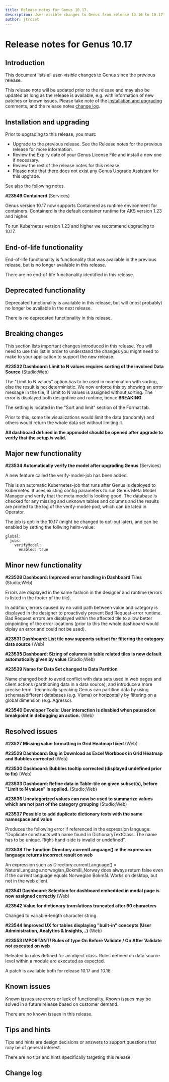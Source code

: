 ```yaml
---
title: Release notes for Genus 10.17.
description: User-visible changes to Genus from release 10.16 to 10.17.
author: jtroset
---
```


# Release notes for Genus 10.17

## Introduction

This document lists all user-visible changes to Genus since the previous release.

This release note will be updated prior to the release and may also be updated as long as the release is available, e.g. with information of new patches or known issues. Please take note of the [installation and upgrading](#installation-and-upgrading) comments, and the release notes [change log](#change-log).

## Installation and upgrading

Prior to upgrading to this release, you must:

- Upgrade to the previous release. See the Release notes for the previous release for more information.
- Review the Expiry date of your Genus License File and install a new one if necessary.
- Review the rest of the release notes for this release.
- Please note that there does not exist any Genus Upgrade Assistant for this upgrade.

<!--rntype01-start INSTALLATION / UPGRADE. DO NOT CHANGE THESE TAGS. ANY CHANGES BELOW WILL BE OVERWRITTEN.-->

See also the following notes.

<!--ID bd5be0bf-ecde-4105-8c41-f0dd7e314df0 -->
**#23549 Containerd** (Services)

Genus version 10.17 now supports Containerd as runtime environment for containers. Containerd is the default container runtime for AKS version 1.23 and higher.

To run Kubernetes version 1.23 and higher we recommend upgrading to 10.17.

<!--rntype01-end   INSTALLATION / UPGRADE. DO NOT CHANGE THESE TAGS. ANY CHANGES ABOVE WILL BE OVERWRITTEN.-->
<!-- release note type 2 is missing. That's ok.-->

## End-of-life functionality

End-of-life functionality is functionality that was available in the previous release, but is no longer available in this release.
<!--rntype03-start END-OF-LIFE. DO NOT CHANGE THESE TAGS. ANY CHANGES BELOW WILL BE OVERWRITTEN.-->
There are no end-of-life functionality identified in this release.
<!--rntype03-end   END-OF-LIFE. DO NOT CHANGE THESE TAGS. ANY CHANGES ABOVE WILL BE OVERWRITTEN.-->
## Deprecated functionality

Deprecated functionality is available in this release, but will (most probably) no longer be available in the next release.
<!--rntype04-start DEPRECATED. DO NOT CHANGE THESE TAGS. ANY CHANGES BELOW WILL BE OVERWRITTEN.-->
There is no deprecated functionality in this release.
<!--rntype04-end   DEPRECATED. DO NOT CHANGE THESE TAGS. ANY CHANGES ABOVE WILL BE OVERWRITTEN.-->
## Breaking changes

This section lists important changes introduced in this release. You will need to use this list in order to understand the changes you might need to make to your application to support the new release.
<!--rntype05-start BREAKING. DO NOT CHANGE THESE TAGS. ANY CHANGES BELOW WILL BE OVERWRITTEN.-->
<!--ID 617742ea-601c-43c4-8655-eabb667ada88 -->
**#23532 Dashboard: Limit to N values requires sorting of the involved Data Source** (Studio;Web)

The "Limit to N values" option has to be used in combination with sorting, else the result is not deterministic. We now enforce this by showing an error message in the tile, if Limit to N values is assigned without sorting. The error is displayed both designtime and runtime, hence **BREAKING**.

The setting is located in the "Sort and limit" section of the Format tab.

Prior to this, some tile visualizations would limit the data (randomly) and others would return the whole data set without limiting it.

**All dashboard defined in the appmodel should be opened after upgrade to verify that the setup is valid.**

<!--rntype05-end   BREAKING. DO NOT CHANGE THESE TAGS. ANY CHANGES ABOVE WILL BE OVERWRITTEN.-->
## Major new functionality
<!--rntype06-start MAJOR. DO NOT CHANGE THESE TAGS. ANY CHANGES BELOW WILL BE OVERWRITTEN.-->
<!--ID 037a3f26-2619-4149-be4e-459d81c60fb8 -->
**#23534 Automatically verify the model after upgrading Genus** (Services)

A new feature called the verify-model-job has been added.

This is an automatic Kubernetes-job that runs after Genus is deployed to Kubernetes. It uses existing config parameters to run Genus Meta Model Manager and verify that the meta model is looking good. The database is checked for any missing and unknown tables and columns and the results are printed to the log of the verify-model-pod, which can be lated in Operator. 

The job is opt-in the 10.17 (might be changed to opt-out later), and can be enabled by setting the follwing helm-value:

```
global:
  jobs:
    verifyModel:
      enabled: true
```

<!--rntype06-end   MAJOR. DO NOT CHANGE THESE TAGS. ANY CHANGES ABOVE WILL BE OVERWRITTEN.-->
## Minor new functionality
<!--rntype07-start MINOR. DO NOT CHANGE THESE TAGS. ANY CHANGES BELOW WILL BE OVERWRITTEN.-->
<!--ID c3d4340b-1ebd-4cc1-b3a4-fe251f9606ef -->
**#23528 Dashboard: Improved error handling in Dashboard Tiles** (Studio;Web)

Errors are displayed in the same fashion in the designer and runtime (errors is listed in the footer of the tile).

In addition, errors caused by no valid path between value and category is displayed in the designer to proactively prevent Bad Request-error runtime. Bad Request errors are displayed within the affected tile to allow better pinpointing of the error locations (prior to this the whole dashboard would diplay an error and could not be used).

<!--ID 3014df5b-4695-4771-9b5d-56aa3428d5c5 -->
**#23531 Dashboard: List tile now supports subset for filtering the category data source** (Web)

<!--ID 649ae4b7-1111-43c1-90aa-c03f5c402573 -->
**#23535 Dashboard: Sizing of columns in table related tiles is now default automatically given by value** (Studio;Web)

<!--ID 1bd9a352-cb9f-4582-9efc-9c2b8a114e33 -->
**#23539 Name for Data Set changed to Data Partition**

Name changed both to avoid conflict with data sets used in web pages and client actions (partitioning data in a data source), and introduce a more precise term. Technically speaking Genus can partition data by using schemas/different databases (e.g. Visma) or horizontally by filtering on a global dimension (e.g. Agresso).

<!--ID 756585a7-7d4d-4d38-b801-3807b06e9bf2 -->
**#23540 Developer Tools: User interaction is disabled when paused on breakpoint in debugging an action.** (Web)

<!--rntype07-end   MINOR. DO NOT CHANGE THESE TAGS. ANY CHANGES ABOVE WILL BE OVERWRITTEN.-->
## Resolved issues
<!--rntype08-start RESOLVED ISSUES. DO NOT CHANGE THESE TAGS. ANY CHANGES BELOW WILL BE OVERWRITTEN.-->
<!--ID 2722f502-677e-42a2-b4e4-c5e85c229439 -->
**#23527 Missing value formatting in Grid Heatmap fixed** (Web)

<!--ID dafddb4f-c92b-42ff-aeff-9695f4e63dd1 -->
**#23529 Dashboard: Bug in Download as Excel Workbook in Grid Heatmap and Bubbles corrected** (Web)

<!--ID 313e5a9c-3aa6-4c91-95b8-bdec7dffe899 -->
**#23530 Dashboard: Bubbles tooltip corrected (displayed undefined prior to fix)** (Web)

<!--ID 2c86256d-6db5-446c-b333-69300bbbb5b4 -->
**#23533 Dashboard: Refine data in Table-tile on given subset(s), before "Limit to N values" is applied.** (Studio;Web)

<!--ID 138f88db-f350-4756-b983-c13d436e1776 -->
**#23536 Uncategorized values can now be used to summarize values which are not part of the category grouping** (Studio;Web)

<!--ID 346d709a-a661-442b-8cc3-a7b28253efa7 -->
**#23537 Possible to add duplicate dictionary texts with the same namespace and value**

Produces the following error if referenced in the expression language: "Duplicate constructs with name <dictionary-text-name> found in DictionaryTextClass. The name has to be unique. Right-hand-side is invalid or undefined".

<!--ID bcf3747e-ad8b-4219-b3ef-08c01868a239 -->
**#23538 The function Directory.currentLanguage() in the expression language returns incorrect result on web**

An expression such as Directory.currentLanguage() = NaturalLanguage.norwegian_Bokm&aring;l_Norway does always return false even if the current language equals Norwegian Bokm&aring;l. Works on desktop, but not in the web client.

<!--ID 961aa96e-0696-42dc-8f58-239e8e32c6e2 -->
**#23541 Dashboard: Selection for dashboard embedded in modal page is now assigned correctly** (Web)

<!--ID 8a33aaa1-e340-49ef-aca9-bc14522aaaf6 -->
**#23542 Value for dictionary translations truncated after 60 characters**

Changed to variable-length character string.

<!--ID 1d3cff27-3615-47a5-bacf-05d0e7b99836 -->
**#23544 Improved UX for tables displaying "built-in" concepts (User Administration, Analytics & Insights,..)** (Web)

<!--ID 0392ca4d-0261-4e06-9cb1-0b4ed51a2507 -->
**#23553 IMPORTANT! Rules of type On Before Validate / On After Validate not executed on web**

Releated to rules defined for an object class. Rules defined on data source level within a module are executed as expected.

A patch is available both for release 10.17 and 10.16.

<!--rntype08-end   RESOLVED ISSUES. DO NOT CHANGE THESE TAGS. ANY CHANGES ABOVE WILL BE OVERWRITTEN.-->
## Known issues

Known issues are errors or lack of functionality. Known issues may be solved in a future release based on customer demand.
<!--rntype09-start KNOWN ISSUES. DO NOT CHANGE THESE TAGS. ANY CHANGES BELOW WILL BE OVERWRITTEN.-->
There are no known issues in this release.
<!--rntype09-end   KNOWN ISSUES. DO NOT CHANGE THESE TAGS. ANY CHANGES ABOVE WILL BE OVERWRITTEN.-->
## Tips and hints

Tips and hints are design decisions or answers to support questions that may be of general interest.

There are no tips and hints specifically targeting this release.

## Change log
<!--changelog CHANGELOG. DO NOT CHANGE THIS TAG. ANY CHANGES BELOW WILL BE DELETED.-->
